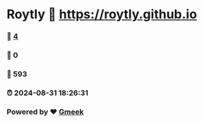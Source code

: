 # Roytly :link: https://roytly.github.io 
### :page_facing_up: [4](https://roytly.github.io/tag.html) 
### :speech_balloon: 0 
### :hibiscus: 593 
### :alarm_clock: 2024-08-31 18:26:31 
### Powered by :heart: [Gmeek](https://github.com/Meekdai/Gmeek)
